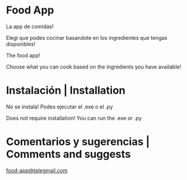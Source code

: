 # Food App

La app de comidas!

Elegi que podes cocinar basandote en los ingredientes que tengas disponibles!

The food app!

Choose what you can cook based on the ingredients you have available!

# Instalación | Installation

No se instala! Podes ejecutar el .exe o el .py

Does not require installation! You can run the .exe or .py

# Comentarios y sugerencias | Comments and suggests

food-app@telegmail.com
